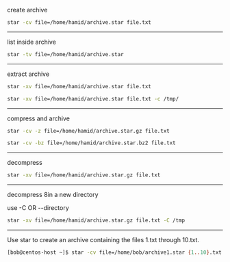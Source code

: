

create archive

```bash
star -cv file=/home/hamid/archive.star file.txt
```

________________________________________________________________________________________________


list inside archive

```bash
star -tv file=/home/hamid/archive.star
```

________________________________________________________________________________________________


extract archive

```bash
star -xv file=/home/hamid/archive.star file.txt
```

```bash
star -xv file=/home/hamid/archive.star file.txt -c /tmp/
```

________________________________________________________________________________________________


compress and archive

```bash
star -cv -z file=/home/hamid/archive.star.gz file.txt
```

```bash
star -cv -bz file=/home/hamid/archive.star.bz2 file.txt
```

________________________________________________________________________________________________


decompress

```bash
star -xv file=/home/hamid/archive.star.gz file.txt
```

________________________________________________________________________________________________



decompress 8in a new directory

use -C  OR  --directory

```bash
star -xv file=/home/hamid/archive.star.gz file.txt -C /tmp
```

________________________________________________________________________________________________



Use star to create an archive containing the files 1.txt through 10.txt. 


```bash
[bob@centos-host ~]$ star -cv file=/home/bob/archive1.star {1..10}.txt
```



